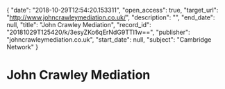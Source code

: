 {
  "date": "2018-10-29T12:54:20.153311", 
  "open_access": true, 
  "target_url": "http://www.johncrawleymediation.co.uk/", 
  "description": "", 
  "end_date": null, 
  "title": "John Crawley Mediation", 
  "record_id": "20181029T125420/k/3esyZKo6qErNdG9TTI1w==", 
  "publisher": "johncrawleymediation.co.uk", 
  "start_date": null, 
  "subject": "Cambridge Network"
}

# John Crawley Mediation

